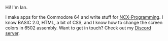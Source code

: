 Hi! I'm Ian. 

I make apps for the Commodore 64 and write stuff for [NCX-Programming](https://github.com/NCX-Programming/). I know BASIC 2.0, HTML, a bit of CSS, and I know how to change the screen colors in 6502 assembly. 
Want to get in touch? Check out my [Discord server](https://discord.gg/kJac2ty).
